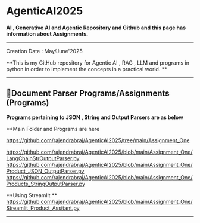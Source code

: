 # AgenticAI2025

**AI , Generative AI and Agentic Repository and Github and this page has information about Assignments.**

---


Creation Date : May/June'2025


**This is my GitHub repository for Agentic AI , RAG , LLM and programs in python in order to implement the concepts in a practical world.  **

---
##  **📝Document Parser Programs/Assignments  (Programs)**

**Programs pertaining to JSON , String and Output Parsers are as below**

**Main Folder and Programs are here

https://github.com/rajendrabraj/AgenticAI2025/tree/main/Assignment_One

https://github.com/rajendrabraj/AgenticAI2025/blob/main/Assignment_One/LangChainStrOutputParser.py
https://github.com/rajendrabraj/AgenticAI2025/blob/main/Assignment_One/Product_JSON_OutputParser.py
https://github.com/rajendrabraj/AgenticAI2025/blob/main/Assignment_One/Products_StringOutputParser.py

**Using Streamlit **
https://github.com/rajendrabraj/AgenticAI2025/blob/main/Assignment_One/Streamlit_Product_Assitant.py







---



